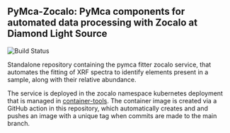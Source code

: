 ## PyMca-Zocalo: PyMca components for automated data processing with Zocalo at Diamond Light Source
![Build Status](https://github.com/DiamondLightSource/python-zocalo-pymca/actions/workflows/tests.yml/badge.svg?branch=main)

Standalone repository containing the pymca fitter zocalo service, that automates the fitting of XRF spectra to identify elements present in a sample, along with their relative abundance.

The service is deployed in the zocalo namespace kubernetes deployment that is managed in [container-tools](https://gitlab.diamond.ac.uk/scisoft/container-tools). The container image is created via a GitHub action in this repository, which automatically creates and and pushes an image with a unique tag when commits are made to the main branch. 




